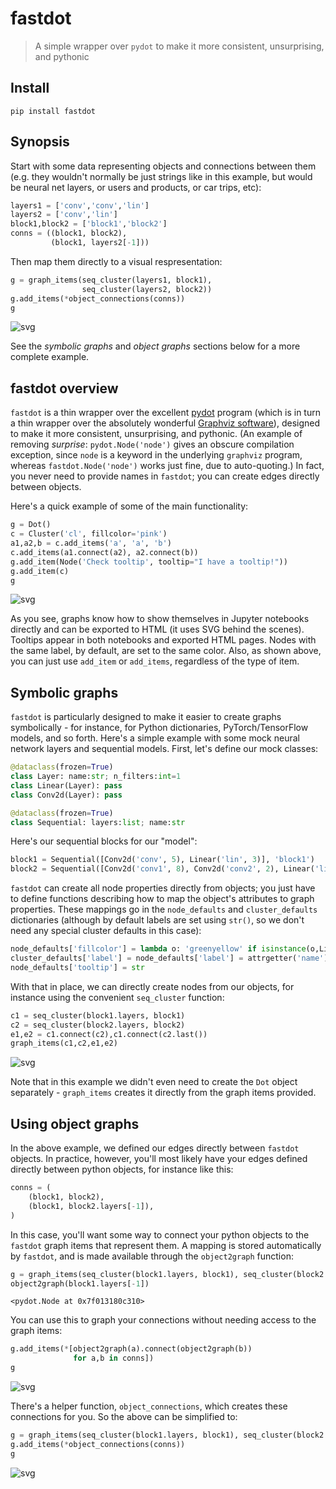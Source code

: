 <!--

#################################################
### THIS FILE WAS AUTOGENERATED! DO NOT EDIT! ###
#################################################
# file to edit: index.ipynb
# command to build the docs after a change: nbdev_build_docs

-->

# fastdot

> A simple wrapper over `pydot` to make it more consistent, unsurprising, and pythonic


## Install

`pip install fastdot`

## Synopsis

Start with some data representing objects and connections between them (e.g. they wouldn't normally be just strings like in this example, but would be neural net layers, or users and products, or car trips, etc):
<div class="codecell" markdown="1">
<div class="input_area" markdown="1">

```python
layers1 = ['conv','conv','lin']
layers2 = ['conv','lin']
block1,block2 = ['block1','block2']
conns = ((block1, block2),
         (block1, layers2[-1]))
```

</div>

</div>

Then map them directly to a visual respresentation:
<div class="codecell" markdown="1">
<div class="input_area" markdown="1">

```python
g = graph_items(seq_cluster(layers1, block1),
                seq_cluster(layers2, block2))
g.add_items(*object_connections(conns))
g
```

</div>
<div class="output_area" markdown="1">




![svg](output_6_0.svg)



</div>

</div>

See the *symbolic graphs* and *object graphs* sections below for a more complete example.

## fastdot overview

`fastdot` is a thin wrapper over the excellent [pydot](https://github.com/pydot/pydot) program (which is in turn a thin wrapper over the absolutely wonderful [Graphviz software](https://www.graphviz.org/)), designed to make it more consistent, unsurprising, and pythonic. (An example of removing *surprise*: `pydot.Node('node')` gives an obscure compilation exception, since `node` is a keyword in the underlying `graphviz` program, whereas `fastdot.Node('node')` works just fine, due to auto-quoting.) In fact, you never need to provide names in `fastdot`; you can create edges directly between objects.

Here's a quick example of some of the main functionality:
<div class="codecell" markdown="1">
<div class="input_area" markdown="1">

```python
g = Dot()
c = Cluster('cl', fillcolor='pink')
a1,a2,b = c.add_items('a', 'a', 'b')
c.add_items(a1.connect(a2), a2.connect(b))
g.add_item(Node('Check tooltip', tooltip="I have a tooltip!"))
g.add_item(c)
g
```

</div>
<div class="output_area" markdown="1">




![svg](output_11_0.svg)



</div>

</div>

As you see, graphs know how to show themselves in Jupyter notebooks directly and can be exported to HTML (it uses SVG behind the scenes). Tooltips appear in both notebooks and exported HTML pages. Nodes with the same label, by default, are set to the same color. Also, as shown above, you can just use `add_item` or `add_items`, regardless of the type of item.

## Symbolic graphs

`fastdot` is particularly designed to make it easier to create graphs symbolically - for instance, for Python dictionaries, PyTorch/TensorFlow models, and so forth. Here's a simple example with some mock neural network layers and sequential models. First, let's define our mock classes:
<div class="codecell" markdown="1">
<div class="input_area" markdown="1">

```python
@dataclass(frozen=True)
class Layer: name:str; n_filters:int=1
class Linear(Layer): pass
class Conv2d(Layer): pass

@dataclass(frozen=True)
class Sequential: layers:list; name:str
```

</div>

</div>

Here's our sequential blocks for our "model":
<div class="codecell" markdown="1">
<div class="input_area" markdown="1">

```python
block1 = Sequential([Conv2d('conv', 5), Linear('lin', 3)], 'block1')
block2 = Sequential([Conv2d('conv1', 8), Conv2d('conv2', 2), Linear('lin')], 'block2')
```

</div>

</div>

`fastdot` can create all node properties directly from objects; you just have to define functions describing how to map the object's attributes to graph properties. These mappings go in the `node_defaults` and `cluster_defaults` dictionaries (although by default labels are set using `str()`, so we don't need any special cluster defaults in this case):
<div class="codecell" markdown="1">
<div class="input_area" markdown="1">

```python
node_defaults['fillcolor'] = lambda o: 'greenyellow' if isinstance(o,Linear) else 'pink'
cluster_defaults['label'] = node_defaults['label'] = attrgetter('name')
node_defaults['tooltip'] = str
```

</div>

</div>

With that in place, we can directly create nodes from our objects, for instance using the convenient `seq_cluster` function:
<div class="codecell" markdown="1">
<div class="input_area" markdown="1">

```python
c1 = seq_cluster(block1.layers, block1)
c2 = seq_cluster(block2.layers, block2)
e1,e2 = c1.connect(c2),c1.connect(c2.last())
graph_items(c1,c2,e1,e2)
```

</div>
<div class="output_area" markdown="1">




![svg](output_21_0.svg)



</div>

</div>

Note that in this example we didn't even need to create the `Dot` object separately - `graph_items` creates it directly from the graph items provided.

## Using object graphs

In the above example, we defined our edges directly between `fastdot` objects. In practice, however, you'll most likely have your edges defined directly between python objects, for instance like this:
<div class="codecell" markdown="1">
<div class="input_area" markdown="1">

```python
conns = (
    (block1, block2),
    (block1, block2.layers[-1]),
)
```

</div>

</div>

In this case, you'll want some way to connect your python objects to the `fastdot` graph items that represent them. A mapping is stored automatically by `fastdot`, and is made available through the `object2graph` function:
<div class="codecell" markdown="1">
<div class="input_area" markdown="1">

```python
g = graph_items(seq_cluster(block1.layers, block1), seq_cluster(block2.layers, block2))
object2graph(block1.layers[-1])
```

</div>
<div class="output_area" markdown="1">




    <pydot.Node at 0x7f013180c310>



</div>

</div>

You can use this to graph your connections without needing access to the graph items:
<div class="codecell" markdown="1">
<div class="input_area" markdown="1">

```python
g.add_items(*[object2graph(a).connect(object2graph(b))
              for a,b in conns])
g
```

</div>
<div class="output_area" markdown="1">




![svg](output_29_0.svg)



</div>

</div>

There's a helper function, `object_connections`, which creates these connections for you. So the above can be simplified to:
<div class="codecell" markdown="1">
<div class="input_area" markdown="1">

```python
g = graph_items(seq_cluster(block1.layers, block1), seq_cluster(block2.layers, block2))
g.add_items(*object_connections(conns))
g
```

</div>
<div class="output_area" markdown="1">




![svg](output_31_0.svg)



</div>

</div>
